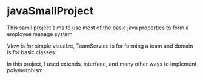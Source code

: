 # javaSmallProject

This samll project aims to use most of the basic java properties to form a employee manage system

View is for simple visualze, TeamService is for forming a team and domain is for basic classes

In this project, I used extends, interface, and many other ways to implement polymorphism
